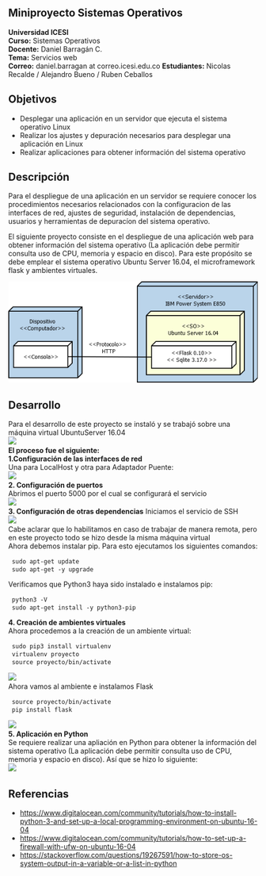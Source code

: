 ## Miniproyecto Sistemas Operativos

**Universidad ICESI**  
**Curso:** Sistemas Operativos  
**Docente:** Daniel Barragán C.  
**Tema:**  Servicios web  
**Correo:** daniel.barragan at correo.icesi.edu.co
**Estudiantes:** Nicolas Recalde / Alejandro Bueno / Ruben Ceballos

## Objetivos
* Desplegar una aplicación en un servidor que ejecuta el sistema operativo Linux
* Realizar los ajustes y depuración necesarios para desplegar una
aplicación en Linux
* Realizar aplicaciones para obtener información del sistema operativo

## Descripción
Para el despliegue de una aplicación en un servidor se requiere conocer los procedimientos necesarios relacionados con la configuracion de las interfaces de red, ajustes de seguridad, instalación de dependencias, usuarios y herramientas de depuracíon del sistema operativo.

El siguiente proyecto consiste en el despliegue de una aplicación web para obtener información del sistema operativo (La aplicación debe permitir consulta uso de CPU, memoria y espacio en disco). Para este propósito se debe emplear el sistema operativo Ubuntu Server 16.04, el microframework flask y ambientes virtuales.

<p align="center">
  <img src="images/vista-despliegue.png" alt="webservice architecture"/>
</p>

## Desarrollo

Para el desarrollo de este proyecto se instaló y se trabajó sobre una máquina virtual UbuntuServer 16.04  
![][1]  
**El proceso fue el siguiente:**  
**1.Configuración de las interfaces de red**  
Una para LocalHost y otra para Adaptador Puente:  
![][2]  
**2. Configuración de puertos**  
Abrimos el puerto 5000 por el cual se configurará el servicio  
![][3]  
**3. Configuración de otras dependencias**
Iniciamos el servicio de SSH  
![][4]  
Cabe aclarar que lo habilitamos en caso de trabajar de manera remota, pero en este proyecto todo se hizo desde la misma máquina virtual  
Ahora debemos instalar pip. Para esto ejecutamos los siguientes comandos:  
```
 sudo apt-get update
 sudo apt-get -y upgrade
```  
Verificamos que Python3 haya sido instalado e instalamos pip:  
```
 python3 -V
 sudo apt-get install -y python3-pip
```
**4. Creación de ambientes virtuales**  
Ahora procedemos a la creación de un ambiente virtual:  
```
 sudo pip3 install virtualenv 
 virtualenv proyecto
 source proyecto/bin/activate 
```  
![][5]  
Ahora vamos al ambiente e instalamos Flask  
```
 source proyecto/bin/activate 
 pip install flask
```  
![][6]  
**5. Aplicación en Python**  
Se requiere realizar una apliación en Python para obtener la información del sistema operativo (La aplicación debe permitir consulta uso de CPU, memoria y espacio en disco). Así que se hizo lo siguiente:  
![][7]




## Referencias
* https://www.digitalocean.com/community/tutorials/how-to-install-python-3-and-set-up-a-local-programming-environment-on-ubuntu-16-04  
* https://www.digitalocean.com/community/tutorials/how-to-set-up-a-firewall-with-ufw-on-ubuntu-16-04  
* https://stackoverflow.com/questions/19267591/how-to-store-os-system-output-in-a-variable-or-a-list-in-python  

[1]: images/ubuntuServer.JPG
[2]: images/conftarjetared.JPG
[3]: images/firewallport.JPG
[4]: images/sshstart.JPG
[5]: images/virtualenv.JPG
[6]: images/installflask.JPG
[7]: images/service.JPG
